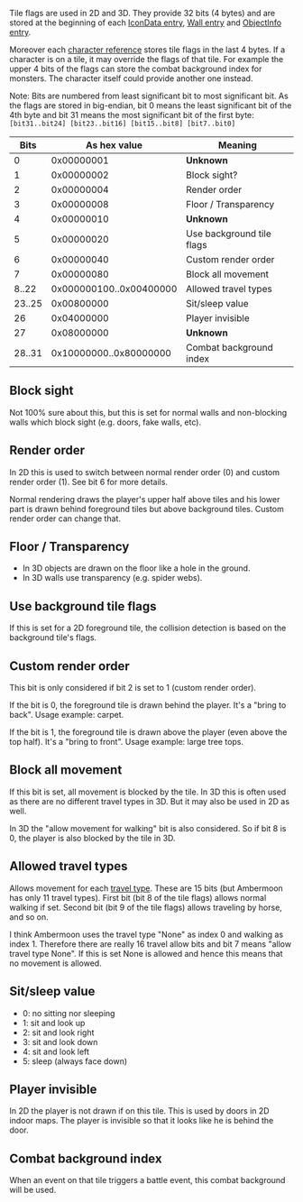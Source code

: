 Tile flags are used in 2D and 3D. They provide 32 bits (4 bytes) and are stored at the beginning of each [IconData entry](../Maps2D.md), [Wall entry](../Labdata.md) and [ObjectInfo entry](../Labdata.md).

Moreover each [character reference](../Maps.md) stores tile flags in the last 4 bytes. If a character is on a tile, it may override the flags of that tile. For example the upper 4 bits of the flags can store the combat background index for monsters. The character itself could provide another one instead.

Note: Bits are numbered from least significant bit to most significant bit. As the flags are stored in big-endian, bit 0 means the least significant bit of the 4th byte and bit 31 means the most significant bit of the first byte:
`[bit31..bit24] [bit23..bit16] [bit15..bit8] [bit7..bit0]`

Bits | As hex value | Meaning
--- | --- | ---
0 | 0x00000001 | **Unknown**
1 | 0x00000002 | Block sight?
2 | 0x00000004 | Render order
3 | 0x00000008 | Floor / Transparency
4 | 0x00000010 | **Unknown**
5 | 0x00000020 | Use background tile flags
6 | 0x00000040 | Custom render order
7 | 0x00000080 | Block all movement
8..22 | 0x000000100..0x00400000 | Allowed travel types
23..25| 0x00800000 | Sit/sleep value
26 | 0x04000000 | Player invisible
27 | 0x08000000 | **Unknown**
28..31 | 0x10000000..0x80000000 | Combat background index


## Block sight

Not 100% sure about this, but this is set for normal walls and non-blocking walls which block sight (e.g. doors, fake walls, etc).


## Render order

In 2D this is used to switch between normal render order (0) and custom render order (1). See bit 6 for more details.

Normal rendering draws the player's upper half above tiles and his lower part is drawn behind foreground tiles but above background tiles. Custom render order can change that.


## Floor / Transparency

- In 3D objects are drawn on the floor like a hole in the ground.
- In 3D walls use transparency (e.g. spider webs).


## Use background tile flags

If this is set for a 2D foreground tile, the collision detection is based on the background tile's flags.


## Custom render order

This bit is only considered if bit 2 is set to 1 (custom render order).

If the bit is 0, the foreground tile is drawn behind the player. It's a "bring to back". Usage example: carpet.

If the bit is 1, the foreground tile is drawn above the player (even above the top half). It's a "bring to front". Usage example: large tree tops.


## Block all movement

If this bit is set, all movement is blocked by the tile. In 3D this is often used as there are no different travel types in 3D. But it may also be used in 2D as well.

In 3D the "allow movement for walking" bit is also considered. So if bit 8 is 0, the player is also blocked by the tile in 3D.


## Allowed travel types

Allows movement for each [travel type](TravelType.md). These are 15 bits (but Ambermoon has only 11 travel types). First bit (bit 8 of the tile flags) allows normal walking if set. Second bit (bit 9 of the tile flags) allows traveling by horse, and so on.

I think Ambermoon uses the travel type "None" as index 0 and walking as index 1. Therefore there are really 16 travel allow bits and bit 7 means "allow travel type None". If this is set None is allowed and hence this means that no movement is allowed.


## Sit/sleep value

  - 0: no sitting nor sleeping
  - 1: sit and look up
  - 2: sit and look right
  - 3: sit and look down
  - 4: sit and look left
  - 5: sleep (always face down)


## Player invisible

In 2D the player is not drawn if on this tile. This is used by doors in 2D indoor maps. The player is invisible so that it looks like he is behind the door.


## Combat background index

When an event on that tile triggers a battle event, this combat background will be used.
